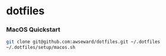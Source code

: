 # dotfiles

### MacOS Quickstart


```sh
git clone git@github.com:awseward/dotfiles.git ~/.dotfiles
~/.dotfiles/setup/macos.sh
```
